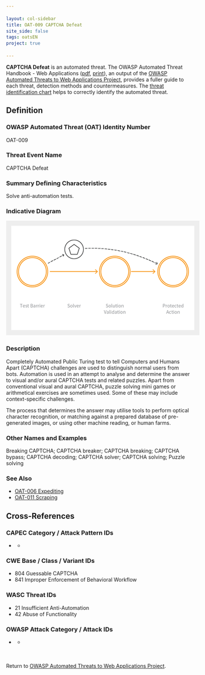 ```yaml
---

layout: col-sidebar
title: OAT-009 CAPTCHA Defeat
site_side: false
tags: oatsEN
project: true

---
```


**CAPTCHA Defeat** is an automated threat. The OWASP Automated Threat Handbook - Web Applications ([pdf](https://github.com/OWASP/www-project-automated-threats-to-web-applications/tree/master/assets/files/EN), [print](http://www.lulu.com/shop/owasp-foundation/automated-threat-handbook/paperback/product-23540699.html)), an output of the [OWASP Automated Threats to Web Applications Project](../../../), provides a fuller guide to each threat, detection methods and countermeasures. The [threat identification chart](https://www2.owasp.org/www-project-automated-threats-to-web-applications/assets/files/oat-ontology-decision-chart.pdf) helps to correctly identify the automated threat.

## Definition
### OWASP Automated Threat (OAT) Identity Number
OAT-009

### Threat Event Name
CAPTCHA Defeat

### Summary Defining Characteristics
Solve anti-automation tests.

### Indicative Diagram
<img alt="Indicative diagram for OAT-009" src="images/500px-OAT-009_CAPTCHA_Defeat.png" style="background-color:#eeeeee;padding:1em;">

### Description
Completely Automated Public Turing test to tell Computers and Humans Apart (CAPTCHA) challenges are used to distinguish normal users from bots. Automation is used in an attempt to analyse and determine the answer to visual and/or aural CAPTCHA tests and related puzzles. Apart from conventional visual and aural CAPTCHA, puzzle solving mini games or arithmetical exercises are sometimes used. Some of these may include context-specific challenges.

The process that determines the answer may utilise tools to perform optical character recognition, or matching against a prepared database of pre-generated images, or using other machine reading, or human farms.

### Other Names and Examples
Breaking CAPTCHA; CAPTCHA breaker; CAPTCHA breaking; CAPTCHA bypass; CAPTCHA decoding; CAPTCHA solver; CAPTCHA solving; Puzzle solving

### See Also
* [OAT-006 Expediting](OAT-006_Expediting.html)
* [OAT-011 Scraping](OAT-011_Scraping.html)

## Cross-References
### CAPEC Category / Attack Pattern IDs
* -

### CWE Base / Class / Variant IDs
* 804 Guessable CAPTCHA
* 841 Improper Enforcement of Behavioral Workflow

### WASC Threat IDs
* 21 Insufficient Anti-Automation
* 42 Abuse of Functionality

### OWASP Attack Category / Attack IDs
* -

<br/><br/>Return to [OWASP Automated Threats to Web Applications Project](../../../).<br/><br/>
